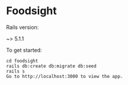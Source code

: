 # Foodsight

Rails version:

~> 5.1.1

To get started:

```git clone https://github.com/villacerc/foodsight.git
cd foodsight
rails db:create db:migrate db:seed
rails s
Go to http://localhost:3000 to view the app.
